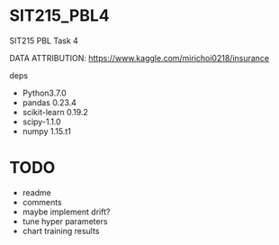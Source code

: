 # SIT215_PBL4
SIT215 PBL Task 4

DATA ATTRIBUTION: https://www.kaggle.com/mirichoi0218/insurance

deps
- Python3.7.0
- pandas          0.23.4
- scikit-learn    0.19.2
- scipy-1.1.0
- numpy 1.15.t1

# TODO

- readme
- comments
- maybe implement drift?
- tune hyper parameters
- chart training results
